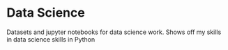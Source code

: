 # Data Science
Datasets and jupyter notebooks for data science work. Shows off my skills in data science skills in Python

